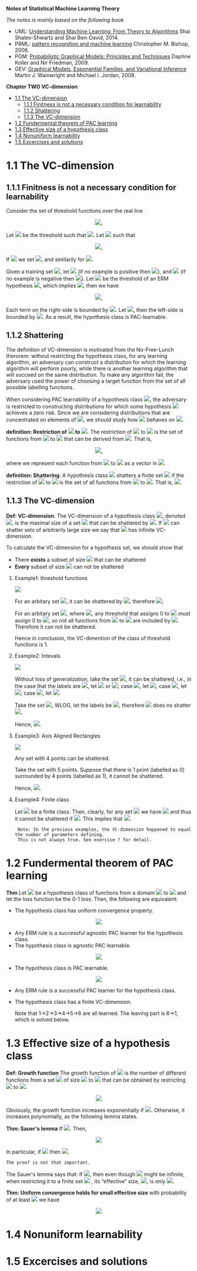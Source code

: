 **Notes of Statistical Machine Learning Theory**

*The notes is mainly based on the following book*

- UML: [Understanding Machine Learning: From Theory to Algorithms](https://www.cs.huji.ac.il/~shais/UnderstandingMachineLearning/understanding-machine-learning-theory-algorithms.pdf)  Shai Shalev-Shwartz and Shai Ben-David, 2014.
- PRML: [pattern recognition and machine learning](http://users.isr.ist.utl.pt/~wurmd/Livros/school/Bishop%20-%20Pattern%20Recognition%20And%20Machine%20Learning%20-%20Springer%20%202006.pdf) Christopher M. Bishop, 2006.
- PGM: [Probabilistic Graphical Models: Principles and Techniques](https://mitpress.mit.edu/books/probabilistic-graphical-models) Daphne Koller and Nir Friedman, 2009.
- GEV: [Graphical Models, Exponential Families, and Variational Inference](https://people.eecs.berkeley.edu/~wainwrig/Papers/WaiJor08_FTML.pdf) Martin J. Wainwright and Michael I. Jordan, 2008.

**Chapter TWO VC-dimension**


- [1.1 The VC-dimension](#11-the-vc-dimension)
  - [1.1.1 Finitness is not a necessary condition for learnability](#111-finitness-is-not-a-necessary-condition-for-learnability)
  - [1.1.2 Shattering](#112-shattering)
  - [1.1.3 The VC-dimension](#113-the-vc-dimension)
- [1.2 Fundermental theorem of PAC learning](#12-fundermental-theorem-of-pac-learning)
- [1.3 Effective size of a hypothesis class](#13-effective-size-of-a-hypothesis-class)
- [1.4 Nonuniform learnability](#14-nonuniform-learnability)
- [1.5 Excercises and solutions](#15-excercises-and-solutions)

# 1.1 The VC-dimension

## 1.1.1 Finitness is not a necessary condition for learnability

Consider the set of threshold functions over the real line

<div align=center>
<img src=http://latex.codecogs.com/gif.latex?\mathcal{H}%3D\{h_a(x)%3D\mathbb{I}_{[x\leq%20a]},a\in\mathbb{R}\}>,
</div align=center>

Let <img src=http://latex.codecogs.com/gif.latex?a^*> be the threshold such that <img src=http://latex.codecogs.com/gif.latex?L_\mathcal{D}(h^*)%3D0>. Let <img src=http://latex.codecogs.com/gif.latex?a_0%3Ca^*%3Ca_1> such that

<div align=center>
<img src=http://latex.codecogs.com/gif.latex?\mathop{\mathbb{P}}\limits_{x\sim\mathcal{D}_x}[x\in(a_0,a^*)]%3D\mathop{\mathbb{P}}\limits_{x\sim\mathcal{D}_x}[x\in(a^*,a_1)]%3D\epsilon>,
</div align=center>

If <img src=http://latex.codecogs.com/gif.latex?\mathcal{D}_x(-\infty,a^*)\leq\epsilon> we set <img src=http://latex.codecogs.com/gif.latex?a_0%3D-\infty>, and similarily for <img src=http://latex.codecogs.com/gif.latex?a_1>.

Given a training set <img src=http://latex.codecogs.com/gif.latex?S>, let <img src=http://latex.codecogs.com/gif.latex?b_0%3D\max\{x:(x,1)\in%20S\}> (if no example is positive then <img src=http://latex.codecogs.com/gif.latex?b_0%3D-\infty>), and <img src=http://latex.codecogs.com/gif.latex?b_1%3D\min\{x:(x,0)\in%20S\}> (if no example is negative then <img src=http://latex.codecogs.com/gif.latex?b_1%3D\infty>). Let <img src=http://latex.codecogs.com/gif.latex?b_S> be the threshold of an ERM hypothesis <img src=http://latex.codecogs.com/gif.latex?h_S>, which implies <img src=http://latex.codecogs.com/gif.latex?b_S\in(b_0,b_1)>, then we have

<div align=center>
<img src=http://latex.codecogs.com/gif.latex?\mathop{\mathbb{P}}\limits_{S\sim\mathcal{D}^m}[L_\mathcal{D}(h_S)%3C\epsilon]\leq\mathop{\mathbb{P}}\limits_{S\sim\mathcal{D}^m}[b_0%3Ca_0]+\mathop{\mathbb{P}}\limits_{S\sim\mathcal{D}^m}[b_1%3Ea_1]>,
</div align=center>

Each term on the right-side is bounded by <img src=http://latex.codecogs.com/gif.latex?(1-\epsilon)^m\leq%20e^{-\epsilon%20m}>. Let <img src=http://latex.codecogs.com/gif.latex?m%3E\log(2/\delta)/\epsilon>, then the left-side is bounded by <img src=http://latex.codecogs.com/gif.latex?\delta>. As a result, the hypothesis class is PAC-learnable.

## 1.1.2 Shattering

The definition of VC-dimension is motivated from the No-Free-Lunch therorem: without restricting the hypothesis class, for any learning algorithm, an adversary can construct a distribution for which the learning algorithm will perform poorly, while there is another learning algorithm that will succeed on the same distribution. To make any algorithm fail, the adversary used the power of choosing a target function from the set of all possible labelling functions.

When considering PAC learnability of a hypothesis class <img src=http://latex.codecogs.com/gif.latex?\mathcal{H}>, the adversary is restricted to constructing distributions for which some hypothesis <img src=http://latex.codecogs.com/gif.latex?h\in\mathcal{H}> achieves a zero risk. Since we are considering distributions that are concentrated on elements of <img src=http://latex.codecogs.com/gif.latex?C>, we should study how <img src=http://latex.codecogs.com/gif.latex?h\in\mathcal{H}> behaves on <img src=http://latex.codecogs.com/gif.latex?C>.

**definition: Restriction of <img src=http://latex.codecogs.com/gif.latex?\mathcal{H}> to <img src=http://latex.codecogs.com/gif.latex?C>**. The restriction of <img src=http://latex.codecogs.com/gif.latex?\mathcal{H}> to <img src=http://latex.codecogs.com/gif.latex?C> is the set of functions from <img src=http://latex.codecogs.com/gif.latex?C> to <img src=http://latex.codecogs.com/gif.latex?\{0,1\}> that can be derived from <img src=http://latex.codecogs.com/gif.latex?\mathcal{H}>. That is,

<div align=center>
<img src=http://latex.codecogs.com/gif.latex?\mathcal{H}_C%3D\{(h(c_1),\cdots,h(c_m)):h\in\mathcal{H}\}>,
</div align=center>

where we represent each function from <img src=http://latex.codecogs.com/gif.latex?C> to <img src=http://latex.codecogs.com/gif.latex?\{0,1\}> as a vector in <img src=http://latex.codecogs.com/gif.latex?\{0,1\}^{|C|}>.

**definition: Shattering**. A hypothesis class <img src=http://latex.codecogs.com/gif.latex?\mathcal{H}> shatters a finite set <img src=http://latex.codecogs.com/gif.latex?C\in\mathcal{X}> if the restriction of <img src=http://latex.codecogs.com/gif.latex?\mathcal{H}> to <img src=http://latex.codecogs.com/gif.latex?C> is the set of all functions from <img src=http://latex.codecogs.com/gif.latex?C> to <img src=http://latex.codecogs.com/gif.latex?\{0,1\}>. That is, <img src=http://latex.codecogs.com/gif.latex?|\mathcal{H}_C|%3D2^{|C|}>.

## 1.1.3 The VC-dimension

**Def: VC-dimension**. The VC-dimension of a hypothesis class <img src=http://latex.codecogs.com/gif.latex?\mathcal{H}>, denoted <img src=http://latex.codecogs.com/gif.latex?\text{VCdim}(\mathcal{H})>, is the maximal size of a set <img src=http://latex.codecogs.com/gif.latex?C\subset\mathcal{X}> that can be shattered by <img src=http://latex.codecogs.com/gif.latex?\mathcal{H}>. If <img src=http://latex.codecogs.com/gif.latex?\mathcal{H}> can shatter sets of arbitrarily large size we say that <img src=http://latex.codecogs.com/gif.latex?\mathcal{H}> has infinite VC-dimension.

To calculate the VC-dimension for a hypothesis set, we should show that

  - There **exists** a subset of size <img src=http://latex.codecogs.com/gif.latex?d> that can be shattered
  - **Every** subset of size <img src=http://latex.codecogs.com/gif.latex?d+1> can not be shattered

1. Example1: threshold functions

    <img src=http://latex.codecogs.com/gif.latex?\mathcal{H}%3D\{\mathbb{I}_{x\leq%20a}:a\in\mathbb{R}\}>
  
    For an arbitary set <img src=http://latex.codecogs.com/gif.latex?\{c\}>, it can be shattered by <img src=http://latex.codecogs.com/gif.latex?\mathcal{H}>, therefore <img src=http://latex.codecogs.com/gif.latex?\text{VCdim}(\mathcal{H})\geq%201>;

    For an arbitary set <img src=http://latex.codecogs.com/gif.latex?\{c_1,c_2\}>, where <img src=http://latex.codecogs.com/gif.latex?c_1\leq%20c_2>, any threshold that assigns 0 to <img src=http://latex.codecogs.com/gif.latex?c_1> must assign 0 to <img src=http://latex.codecogs.com/gif.latex?c_2>, so not all functions from <img src=http://latex.codecogs.com/gif.latex?\mathcal{C}> to <img src=http://latex.codecogs.com/gif.latex?\{0,1\}> are included by <img src=http://latex.codecogs.com/gif.latex?\mathcal{H}_C>. Therefore it can not be shattered.

    Hence in conclusion, the VC-dimention of the class of threshold functions is 1.

2. Example2: Intevals

    <img src=http://latex.codecogs.com/gif.latex?\mathcal{H}%3D\{\mathbb{I}_{x\in(a,b)}:a%3Cb,a,b\in\mathbb{R}\}>

    Without loss of generalization, take the set <img src=http://latex.codecogs.com/gif.latex?C%3D\{1,2\}>, it can be shattered, i.e., in the case that the labels are <img src=http://latex.codecogs.com/gif.latex?(0,0)>, let <img src=http://latex.codecogs.com/gif.latex?a%3E2> or <img src=http://latex.codecogs.com/gif.latex?b%3C1>; case <img src=http://latex.codecogs.com/gif.latex?(0,1)>, let <img src=http://latex.codecogs.com/gif.latex?a%3C2%3Cb>; case <img src=http://latex.codecogs.com/gif.latex?(1,0)>, let <img src=http://latex.codecogs.com/gif.latex?a%3C1%3Cb%3C2>; case <img src=http://latex.codecogs.com/gif.latex?(1,1)>, let <img src=http://latex.codecogs.com/gif.latex?a%3C1,b%3E2>.

    Take the set <img src=http://latex.codecogs.com/gif.latex?C%3D\{c_1,c_2,c_3\}>, WLOG, let the labels be  <img src=http://latex.codecogs.com/gif.latex?(1,0,1)>, therefore <img src=http://latex.codecogs.com/gif.latex?\mathcal{H}> does no shatter  <img src=http://latex.codecogs.com/gif.latex?C>.

    Hence, <img src=http://latex.codecogs.com/gif.latex?\text{VCdim}(\mathcal{H})%3D2>.

3. Example3: Axis Aligned Rectangles

    <img src=http://latex.codecogs.com/gif.latex?\mathcal{H}%3D\{\mathbb{I}_{a_1\leq%20x_1\leq%20a_2,b_1\leq%20x_2\leq%20b_2)}:a_1%3Ca_2,b_1%3Cb_2\}>

    Any set with 4 points can be shattered.

    Take the set with 5 points. Suppose that there is 1 point (labelled as 0) surrounded by 4 points (labelled as 1), it cannot be shattered.

    Hence, <img src=http://latex.codecogs.com/gif.latex?\text{VCdim}(\mathcal{H})%3D4>.

4. Example4: Finite class

    Let <img src=http://latex.codecogs.com/gif.latex?\mathcal{H}> be a finite class. Then, clearly, for any set  <img src=http://latex.codecogs.com/gif.latex?C> we have <img src=http://latex.codecogs.com/gif.latex?|\mathcal{H}_C|\leq|\mathcal{H}|> and thus it cannot be shattered if <img src=http://latex.codecogs.com/gif.latex?|\mathcal{H}|%3C2^{|C|}>. This implies that <img src=http://latex.codecogs.com/gif.latex?\text{VCdim}(\mathcal{H})%3C\log_2|\mathcal{H}|>.

        Note: In the previous examples, the VC-dimension happened to equal the number of parameters defining. 
        This is not always true. See exercise ? for detail.

# 1.2 Fundermental theorem of PAC learning

**Thm** Let <img src=http://latex.codecogs.com/gif.latex?\mathcal{H}> be a hypothesis class of functions from a domain <img src=http://latex.codecogs.com/gif.latex?\mathcal{X}> to <img src=http://latex.codecogs.com/gif.latex?\{0,1\}> and let the loss function be the 0-1 loss. Then, the following are equivalent:

 - The hypothesis class has uniform convergence property.

<div align=center>
<img src=http://latex.codecogs.com/gif.latex?m_\mathcal{H}^{UC}(\epsilon,\delta)%3DO\left(\frac{d+\log(1/\delta)}{\epsilon^2}\right)>
</div align=center>

 - Any ERM rule is a successful agnostic PAC learner for the hypothesis class.
 - The hypothesis class is agnostic PAC learnable.

<div align=center>
<img src=http://latex.codecogs.com/gif.latex?m_\mathcal{H}(\epsilon,\delta)%3DO\left(\frac{d+\log(1/\delta)}{\epsilon^2}\right)>
</div align=center>

 - The hypothesis class is PAC learnable.

<div align=center>
<img src=http://latex.codecogs.com/gif.latex?m_\mathcal{H}(\epsilon,\delta)%3DO\left(\frac{d\log(1/\epsilon)+\log(1/\delta)}{\epsilon}\right)>
</div align=center>

 - Any ERM rule is a successful PAC learner for the hypothesis class.
 - The hypothesis class has a finite VC-dimension.

    Note that 1->2->3->4->5->6 are all learned. The leaving part is 6->1, which is solved below.

# 1.3 Effective size of a hypothesis class

**Def: Growth function** The growth function of <img src=http://latex.codecogs.com/gif.latex?\mathcal{H}> is the number of different functions from a set <img src=http://latex.codecogs.com/gif.latex?C> of size <img src=http://latex.codecogs.com/gif.latex?m> to <img src=http://latex.codecogs.com/gif.latex?\{0,1\}> that can be obtained by restricting <img src=http://latex.codecogs.com/gif.latex?\mathcal{H}> to <img src=http://latex.codecogs.com/gif.latex?C>.

<div align=center>
<img src=http://latex.codecogs.com/gif.latex?\tau_\mathcal{H}(m)%3D\max_{C\in\mathcal{X}:|C|%3Dm}|\mathcal{H}_C|>
</div align=center>

Obviously, the growth function increases exponentially if <img src=http://latex.codecogs.com/gif.latex?m\leq\text{VCdim}(\mathcal{H})>. Otherwise, it increases polynomially, as the following lemma states.

**Thm: Sauer's lemma** If <img src=http://latex.codecogs.com/gif.latex?\text{VCdim}\leq%20d%3C\infty>. Then,

<div align=center>
<img src=http://latex.codecogs.com/gif.latex?\forall%3Dm,\tau_\mathcal{H}(m)\leq\sum_{i%3D0}^d\binom{m}{i}>
</div align=center>

In particular, if <img src=http://latex.codecogs.com/gif.latex?m%3Ed+1> then <img src=http://latex.codecogs.com/gif.latex?\tau_\mathcal{H}(m)\leq(em/d)^d>.

    The proof is not that important.

The Sauer's lemma says that: If <img src=http://latex.codecogs.com/gif.latex?\text{VCdim}(\mathcal{H})%3Dd>, then even though <img src=http://latex.codecogs.com/gif.latex?\mathcal{H}> might be infinite, when restricting it to a finite set <img src=http://latex.codecogs.com/gif.latex?C\in\mathcal{X}> , its “effective” size, <img src=http://latex.codecogs.com/gif.latex?H_C>, is only <img src=http://latex.codecogs.com/gif.latex?O(|C|^d)>.

**Thm: Uniform convergence holds for small effective size** with probability of at least <img src=http://latex.codecogs.com/gif.latex?1-\delta> we have

<div align=center>
<img src=http://latex.codecogs.com/gif.latex?|L_\mathcal{D}(h)-L_S(h)|\leq\frac{4+\sqrt{\log(\tau_\mathcal{H}(2m))}}{\delta\sqrt{2m}}>
</div align=center>

# 1.4 Nonuniform learnability



# 1.5 Excercises and solutions
